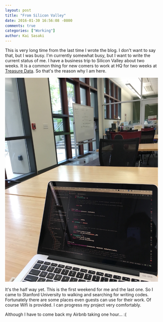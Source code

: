 ```yaml
---
layout: post
title: "From Silicon Valley"
date: 2016-01-30 16:56:08 -0800
comments: true
categories: ["Working"]
author: Kai Sasaki
---
```


This is very long time from the last time I wrote the blog. I don't want to say that, but I was busy.
I'm currently somewhat busy, but I want to write the current status of me. I have a business trip to Silicon Valley
about two weeks. It is a common thing for new comers to work at HQ for two weeks at [Treasure Data](https://www.treasuredata.com/).
So that's the reason why I am here.

<!-- more -->

![at_stanford](/images/posts/2016-01-30-from-silicon-valley/at_stanford.JPG)

It's the half way yet. This is the first weekend for me and the last one. So I came to Stanford University
to walking and searching for writing codes. Fortunately there are some places even guests can use for their work. Of course Wifi is provided. I can progress my project very comfortably.

Although I have to come back my Airbnb taking one hour... :(
